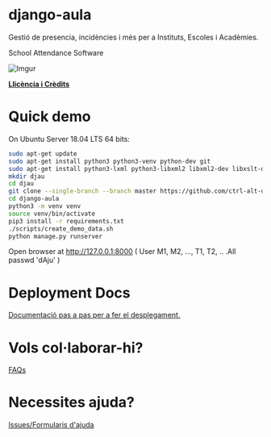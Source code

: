 django-aula
===========

Gestió de presencia, incidències i més per a Instituts, Escoles i Acadèmies.

School Attendance Software

![Imgur](http://i.imgur.com/YlCRTap.png)

**[Llicència i Crèdits](https://github.com/ctrl-alt-d/django-aula/blob/master/LICENSE)**

Quick demo
=========

On Ubuntu Server 18.04 LTS 64 bits:

```bash
sudo apt-get update
sudo apt-get install python3 python3-venv python-dev git
sudo apt-get install python3-lxml python3-libxml2 libxml2-dev libxslt-dev lib32z1-dev
mkdir djau
cd djau
git clone --single-branch --branch master https://github.com/ctrl-alt-d/django-aula.git django-aula
cd django-aula
python3 -m venv venv
source venv/bin/activate
pip3 install -r requirements.txt
./scripts/create_demo_data.sh
python manage.py runserver

```

Open browser at http://127.0.0.1:8000 ( User M1, M2, ..., T1, T2, .. .All passwd 'dAju' )

Deployment Docs
=============

[Documentació pas a pas per a fer el desplegament.](https://github.com/ctrl-alt-d/django-aula/blob/master/docs/Wiki/README.md)

Vols col·laborar-hi?
=============

[FAQs](https://github.com/ctrl-alt-d/django-aula/issues?utf8=%E2%9C%93&q=is%3Aissue+label%3AFAQ+)

Necessites ajuda?
============

[Issues/Formularis d'ajuda](https://github.com/ctrl-alt-d/django-aula/issues/new/choose)
